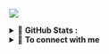 ![](https://cardivo.vercel.app/api?name=I%27m%20Marcelino%20Hans&description=Junior%20Backend%20Developer.&image=https://avatars.githubusercontent.com/u/100271617?v=4&backgroundColor=%23ecf0f1)

<details>
  <!-- ADD INFROMATION -->
  <summary>🚀 <b>GitHub Stats :</b></summary>

  <p align="center">
  <!-- USER INFORMATION -->
  <img width="44%" src="https://github-readme-stats-sigma-five.vercel.app/api?username=MarcelinoHansSetiaBudi&show_icons=true&layout=compact&langs_count=7&hide=html&bg_color=00000000&hide_border=true&title_color=00B2EE&text_color=6aa84f">
  <!-- USER LANGUAGE -->
  <img width="44%" src="https://github-readme-stats-sigma-five.vercel.app/api/top-langs/?username=MarcelinoHansSetiaBudi&layout=compact&langs_count=7&bg_color=00000000&hide_border=true&title_color=00B2EE&text_color=6aa84f">
  <h1> </h1>
  <p align="center">
  <!-- STREAK INFORMATION -->
  <img width="75%" src="https://streak-stats.demolab.com/?user=MarcelinoHansSetiaBudi&theme=transparent&hide_border=true&currStreakLabel=00B2EE&sideLabels=00B2EE&fire=6aa84f&currStreakNum=6aa84f&sideNums=6aa84f">
</details>

 <!-- ADD INFROMATION -->
 <details>
  <summary>🤝 <b>To connect with me</b></summary>
  <p align = "center">

  <!-- INSTAGRAM LOGO -->
  [<img src = "https://img.shields.io/badge/instagram-%23E4405F.svg?&style=for-the-badge&logo=instagram&logoColor=white">](https://www.instagram.com/little._.amigo/)
  [<img src = "https://img.shields.io/badge/LinkedIn-0077B5?style=for-the-badge&logo=linkedin&logoColor=white">](https:https://www.linkedin.com/in/marcelino-hans-875b90252/)
</details>
